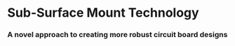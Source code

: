 # Sub-Surface Mount Technology #
### A novel approach to creating more robust circuit board designs ###

